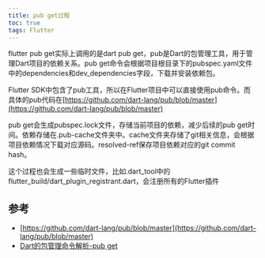 ```yaml
---
title: pub get过程
toc: true
tags: Flutter
---
```


flutter pub get实际上调用的是dart pub get，pub是Dart的包管理工具，用于管理Dart项目的依赖关系。pub get命令会根据项目根目录下的pubspec.yaml文件中的dependencies和dev_dependencies字段，下载并安装依赖包。

Flutter SDK中包含了pub工具，所以在Flutter项目中可以直接使用pub命令。而具体的pub代码在[https://github.com/dart-lang/pub/blob/master](https://github.com/dart-lang/pub/blob/master)

pub get会生成pubspec.lock文件，存储当前项目的依赖，减少后续的pub get时间。依赖存储在.pub-cache文件夹中。cache文件夹存储了git相关信息，会根据项目依赖情况下载对应源码。resolved-ref保存项目依赖对应的git commit hash。

这个过程也会生成一些临时文件，比如.dart_tool中的flutter_build/dart_plugin_registrant.dart，会注册所有的Flutter插件

## 参考

- [https://github.com/dart-lang/pub/blob/master](https://github.com/dart-lang/pub/blob/master)
- [Dart的包管理命令解析-pub get](https://juejin.cn/post/6856402321966891022)
